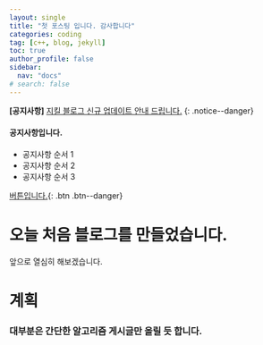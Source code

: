 ```yaml
---
layout: single
title: "첫 포스팅 입니다. 감사합니다"
categories: coding
tag: [c++, blog, jekyll]
toc: true
author_profile: false
sidebar:
  nav: "docs"
# search: false
---
```

**[공지사항]** [지킬 블로그 신규 업데이트 안내 드립니다.](https://mmistakes.github.io/minimal-mistakes/docs/quick-start-guide/)
{: .notice--danger}

<div class="notice--success">
    <h4>공지사항입니다.</h4>
    <ul>
        <li>공지사항 순서 1</li>
        <li>공지사항 순서 2</li>
        <li>공지사항 순서 3</li>
    </ul>
</div>

[버튼입니다.](https://google.co.kr){: .btn .btn--danger}

# 오늘 처음 블로그를 만들었습니다.

앞으로 열심히 해보겠습니다.

# 계획

### 대부분은 간단한 알고리즘 게시글만 올릴 듯 합니다.
